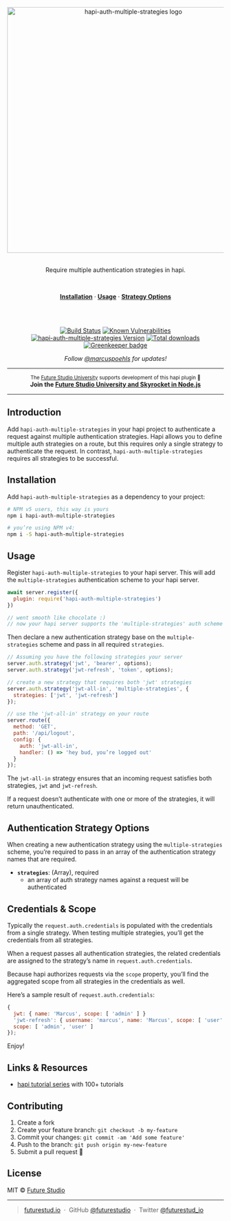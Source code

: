 <div align="center">
  <img
    width="571" style="max-width:100%;"
    src="https://github.com/futurestudio/hapi-auth-multiple-strategies/blob/master/media/hapi-auth-multiple-strategies.png?raw=true"
    alt="hapi-auth-multiple-strategies logo">
  <br/>
  <br/>
  <p>
    Require multiple authentication strategies in hapi.
  </p>
  <br/>
  <p>
    <a href="#installation"><strong>Installation</strong></a> ·
    <a href="#usage"><strong>Usage</strong></a> ·
    <a href="#authentication-strategy-options"><strong>Strategy Options</strong></a>
  </p>
  <br/>
  <br/>
  <p>
    <a href="https://travis-ci.org/futurestudio/hapi-auth-multiple-strategies"><img src="https://travis-ci.org/futurestudio/hapi-auth-multiple-strategies.svg?branch=master" alt="Build Status" data-canonical-src="https://travis-ci.org/futurestudio/hapi-auth-multiple-strategies.svg?branch=master" style="max-width:100%;"></a>
    <a href="https://snyk.io/test/github/futurestudio/hapi-auth-multiple-strategies"><img src="https://snyk.io/test/github/futurestudio/hapi-auth-multiple-strategies/badge.svg" alt="Known Vulnerabilities" data-canonical-src="https://snyk.io/test/github/futurestudio/hapi-auth-multiple-strategies" style="max-width:100%;"></a>
    <a href="https://www.npmjs.com/package/hapi-auth-multiple-strategies"><img src="https://img.shields.io/npm/v/hapi-auth-multiple-strategies.svg" alt="hapi-auth-multiple-strategies Version"></a>
    <a href="https://www.npmjs.com/package/hapi-auth-multiple-strategies"><img src="https://img.shields.io/npm/dt/hapi-auth-multiple-strategies.svg" alt="Total downloads"></a>
    <a href="https://greenkeeper.io/" rel="nofollow"><img src="https://badges.greenkeeper.io/futurestudio/hapi-auth-multiple-strategies.svg" alt="Greenkeeper badge" data-canonical-src="https://badges.greenkeeper.io/futurestudio/hapi-auth-multiple-strategies.svg" style="max-width:100%;"></a>
  </p>
  <p>
    <em>Follow <a href="http://twitter.com/marcuspoehls">@marcuspoehls</a> for updates!</em>
  </p>
</div>

------

<p align="center"><sup>The <a href="https://futurestud.io">Future Studio University</a> supports development of this hapi plugin 🚀</sup>
<br><b>
Join the <a href="https://futurestud.io/university">Future Studio University and Skyrocket in Node.js</a></b>
</p>

------


## Introduction
Add `hapi-auth-multiple-strategies` in your hapi project to authenticate a request against multiple authentication strategies. Hapi allows you to define multiple auth strategies on a route, but this requires only a single strategy to authenticate the request. In contrast, `hapi-auth-multiple-strategies` requires all strategies to be successful.


## Installation
Add `hapi-auth-multiple-strategies` as a dependency to your project:

```bash
# NPM v5 users, this way is yours
npm i hapi-auth-multiple-strategies

# you’re using NPM v4:
npm i -S hapi-auth-multiple-strategies
```


## Usage
Register `hapi-auth-multiple-strategies` to your hapi server. This will add the `multiple-strategies` authentication scheme to your hapi server.

```js
await server.register({
  plugin: require('hapi-auth-multiple-strategies')
})

// went smooth like chocolate :)
// now your hapi server supports the 'multiple-strategies' auth scheme
```

Then declare a new authentication strategy base on the `multiple-strategies` scheme and pass in all required `strategies`.

```js
// Assuming you have the following strategies your server
server.auth.strategy('jwt', 'bearer', options);
server.auth.strategy('jwt-refresh', 'token', options);

// create a new strategy that requires both 'jwt' strategies
server.auth.strategy('jwt-all-in', 'multiple-strategies', {
  strategies: ['jwt', 'jwt-refresh']
});

// use the 'jwt-all-in' strategy on your route
server.route({
  method: 'GET',
  path: '/api/logout',
  config: {
    auth: 'jwt-all-in',
    handler: () => 'hey bud, you’re logged out'
  }
});
```

The `jwt-all-in` strategy ensures that an incoming request satisfies both strategies, `jwt` and `jwt-refresh`.

If a request doesn’t authenticate with one or more of the strategies, it will return unauthenticated.


## Authentication Strategy Options
When creating a new authentication strategy using the `multiple-strategies` scheme, you’re required to pass in an array of the authentication strategy names that are required.

- **`strategies`**: (Array), required
  - an array of auth strategy names against a request will be authenticated


## Credentials & Scope
Typically the `request.auth.credentials` is populated with the credentials from a single strategy. When testing multiple strategies, you’ll get the credentials from all strategies.

When a request passes all authentication strategies, the related credentials are assigned to the strategy’s name in `request.auth.credentials`.

Because hapi authorizes requests via the `scope` property, you’ll find the aggregated scope from all strategies in the credentials as well.

Here’s a sample result of `request.auth.credentials`:

```js
{
  jwt: { name: 'Marcus', scope: [ 'admin' ] }
  'jwt-refresh': { username: 'marcus', name: 'Marcus', scope: [ 'user' ] }
  scope: [ 'admin', 'user' ]
});
```

Enjoy!


## Links & Resources

- [hapi tutorial series](https://futurestud.io/tutorials/hapi-get-your-server-up-and-running) with 100+ tutorials


## Contributing

1.  Create a fork
2.  Create your feature branch: `git checkout -b my-feature`
3.  Commit your changes: `git commit -am 'Add some feature'`
4.  Push to the branch: `git push origin my-new-feature`
5.  Submit a pull request 🚀


## License

MIT © [Future Studio](https://futurestud.io)

---

> [futurestud.io](https://futurestud.io) &nbsp;&middot;&nbsp;
> GitHub [@futurestudio](https://github.com/futurestudio/) &nbsp;&middot;&nbsp;
> Twitter [@futurestud_io](https://twitter.com/futurestud_io)
